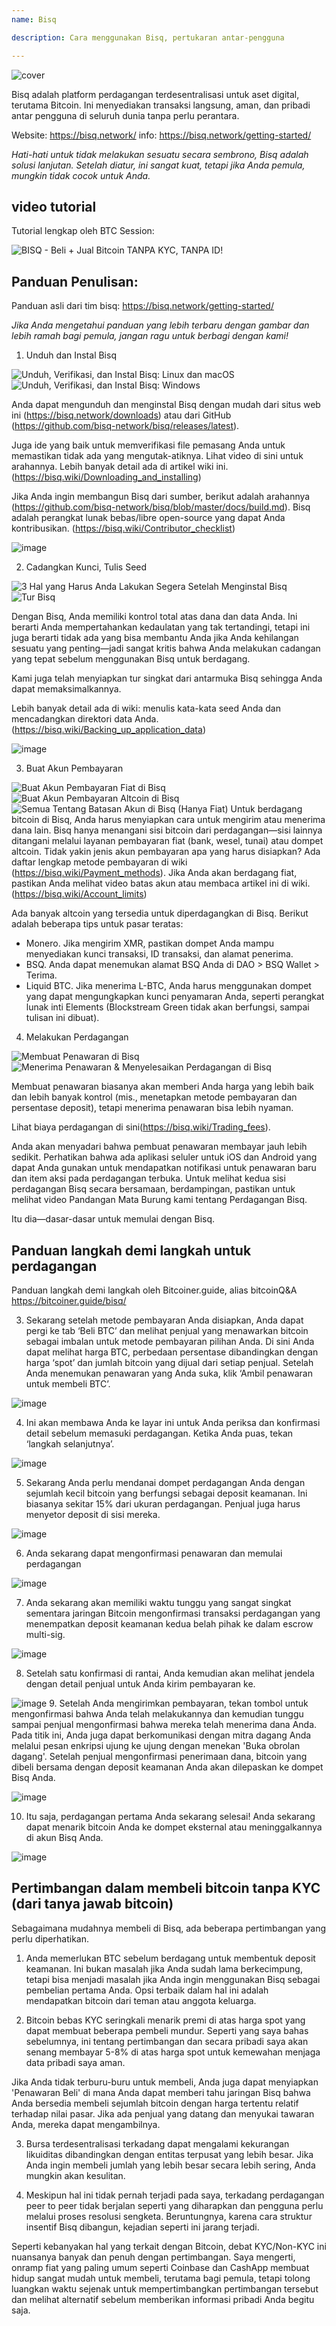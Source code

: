 ```yaml
---
name: Bisq

description: Cara menggunakan Bisq, pertukaran antar-pengguna

---
```


![cover](assets/cover.webp)

Bisq adalah platform perdagangan terdesentralisasi untuk aset digital, terutama Bitcoin. Ini menyediakan transaksi langsung, aman, dan pribadi antar pengguna di seluruh dunia tanpa perlu perantara.

Website: https://bisq.network/
info: https://bisq.network/getting-started/

_Hati-hati untuk tidak melakukan sesuatu secara sembrono, Bisq adalah solusi lanjutan. Setelah diatur, ini sangat kuat, tetapi jika Anda pemula, mungkin tidak cocok untuk Anda._

## video tutorial

Tutorial lengkap oleh BTC Session:

![ BISQ - Beli + Jual Bitcoin TANPA KYC, TANPA ID! ](https://youtu.be/4LyEKA5Iq9I)

## Panduan Penulisan:

Panduan asli dari tim bisq: https://bisq.network/getting-started/

_Jika Anda mengetahui panduan yang lebih terbaru dengan gambar dan lebih ramah bagi pemula, jangan ragu untuk berbagi dengan kami!_

1. Unduh dan Instal Bisq

![Unduh, Verifikasi, dan Instal Bisq: Linux dan macOS](https://youtu.be/dTfM4AsxNHY)
![Unduh, Verifikasi, dan Instal Bisq: Windows](https://youtu.be/XABzwXw6X0A)

Anda dapat mengunduh dan menginstal Bisq dengan mudah dari situs web ini (https://bisq.network/downloads) atau dari GitHub (https://github.com/bisq-network/bisq/releases/latest).

Juga ide yang baik untuk memverifikasi file pemasang Anda untuk memastikan tidak ada yang mengutak-atiknya. Lihat video di sini untuk arahannya. Lebih banyak detail ada di artikel wiki ini. (https://bisq.wiki/Downloading_and_installing)

Jika Anda ingin membangun Bisq dari sumber, berikut adalah arahannya (https://github.com/bisq-network/bisq/blob/master/docs/build.md). Bisq adalah perangkat lunak bebas/libre open-source yang dapat Anda kontribusikan. (https://bisq.wiki/Contributor_checklist)

![image](assets/1.webp)

2. Cadangkan Kunci, Tulis Seed

![3 Hal yang Harus Anda Lakukan Segera Setelah Menginstal Bisq](https://youtu.be/JSwMcQAT_CA)
![Tur Bisq](https://youtu.be/HDkzUl9wibc)

Dengan Bisq, Anda memiliki kontrol total atas dana dan data Anda. Ini berarti Anda mempertahankan kedaulatan yang tak tertandingi, tetapi ini juga berarti tidak ada yang bisa membantu Anda jika Anda kehilangan sesuatu yang penting—jadi sangat kritis bahwa Anda melakukan cadangan yang tepat sebelum menggunakan Bisq untuk berdagang.

Kami juga telah menyiapkan tur singkat dari antarmuka Bisq sehingga Anda dapat memaksimalkannya.

Lebih banyak detail ada di wiki: menulis kata-kata seed Anda dan mencadangkan
direktori data Anda. (https://bisq.wiki/Backing_up_application_data)

![image](assets/2.webp)

3. Buat Akun Pembayaran

![Buat Akun Pembayaran Fiat di Bisq](https://youtu.be/nDgT_kFC-9Y)
![Buat Akun Pembayaran Altcoin di Bisq](https://youtu.be/33UTotkxw_0)
![Semua Tentang Batasan Akun di Bisq (Hanya Fiat)](https://youtu.be/TP5Zh6IJPVo)
Untuk berdagang bitcoin di Bisq, Anda harus menyiapkan cara untuk mengirim atau menerima dana lain. Bisq hanya menangani sisi bitcoin dari perdagangan—sisi lainnya ditangani melalui layanan pembayaran fiat (bank, wesel, tunai) atau dompet altcoin.
Tidak yakin jenis akun pembayaran apa yang harus disiapkan? Ada daftar lengkap metode pembayaran di wiki (https://bisq.wiki/Payment_methods). Jika Anda akan berdagang fiat, pastikan Anda melihat video batas akun atau membaca artikel ini di wiki.(https://bisq.wiki/Account_limits)

Ada banyak altcoin yang tersedia untuk diperdagangkan di Bisq. Berikut adalah beberapa tips untuk pasar teratas:

- Monero. Jika mengirim XMR, pastikan dompet Anda mampu menyediakan kunci transaksi, ID transaksi, dan alamat penerima.
- BSQ. Anda dapat menemukan alamat BSQ Anda di DAO > BSQ Wallet > Terima.
- Liquid BTC. Jika menerima L-BTC, Anda harus menggunakan dompet yang dapat mengungkapkan kunci penyamaran Anda, seperti perangkat lunak inti Elements (Blockstream Green tidak akan berfungsi, sampai tulisan ini dibuat).

4. Melakukan Perdagangan

![Membuat Penawaran di Bisq](https://youtu.be/w7Uvv-xrxn8)
![Menerima Penawaran & Menyelesaikan Perdagangan di Bisq](https://youtu.be/E6AOgXajK_E)

Membuat penawaran biasanya akan memberi Anda harga yang lebih baik dan lebih banyak kontrol (mis., menetapkan metode pembayaran dan persentase deposit), tetapi menerima penawaran bisa lebih nyaman.

Lihat biaya perdagangan di sini(https://bisq.wiki/Trading_fees).

Anda akan menyadari bahwa pembuat penawaran membayar jauh lebih sedikit. Perhatikan bahwa ada aplikasi seluler untuk iOS dan Android yang dapat Anda gunakan untuk mendapatkan notifikasi untuk penawaran baru dan item aksi pada perdagangan terbuka. Untuk melihat kedua sisi perdagangan Bisq secara bersamaan, berdampingan, pastikan untuk melihat video Pandangan Mata Burung kami tentang Perdagangan Bisq.

Itu dia—dasar-dasar untuk memulai dengan Bisq.

## Panduan langkah demi langkah untuk perdagangan

Panduan langkah demi langkah oleh Bitcoiner.guide, alias bitcoinQ&A https://bitcoiner.guide/bisq/

3. Sekarang setelah metode pembayaran Anda disiapkan, Anda dapat pergi ke tab ‘Beli BTC’ dan melihat penjual yang menawarkan bitcoin sebagai imbalan untuk metode pembayaran pilihan Anda. Di sini Anda dapat melihat harga BTC, perbedaan persentase dibandingkan dengan harga ‘spot’ dan jumlah bitcoin yang dijual dari setiap penjual. Setelah Anda menemukan penawaran yang Anda suka, klik ‘Ambil penawaran untuk membeli BTC’.

![image](assets/3.webp)

4. Ini akan membawa Anda ke layar ini untuk Anda periksa dan konfirmasi detail sebelum memasuki perdagangan. Ketika Anda puas, tekan ‘langkah selanjutnya’.

![image](assets/4.webp)

5. Sekarang Anda perlu mendanai dompet perdagangan Anda dengan sejumlah kecil bitcoin yang berfungsi sebagai deposit keamanan. Ini biasanya sekitar 15% dari ukuran perdagangan. Penjual juga harus menyetor deposit di sisi mereka.

![image](assets/5.webp)

6. Anda sekarang dapat mengonfirmasi penawaran dan memulai perdagangan

![image](assets/6.webp)

7. Anda sekarang akan memiliki waktu tunggu yang sangat singkat sementara jaringan Bitcoin mengonfirmasi transaksi perdagangan yang menempatkan deposit keamanan kedua belah pihak ke dalam escrow multi-sig.

![image](assets/7.webp)

8. Setelah satu konfirmasi di rantai, Anda kemudian akan melihat jendela dengan detail penjual untuk Anda kirim pembayaran ke.

![image](assets/8.webp)
9. Setelah Anda mengirimkan pembayaran, tekan tombol untuk mengonfirmasi bahwa Anda telah melakukannya dan kemudian tunggu sampai penjual mengonfirmasi bahwa mereka telah menerima dana Anda. Pada titik ini, Anda juga dapat berkomunikasi dengan mitra dagang Anda melalui pesan enkripsi ujung ke ujung dengan menekan 'Buka obrolan dagang'.
Setelah penjual mengonfirmasi penerimaan dana, bitcoin yang dibeli bersama dengan deposit keamanan Anda akan dilepaskan ke dompet Bisq Anda.

![image](assets/9.webp)

10. Itu saja, perdagangan pertama Anda sekarang selesai! Anda sekarang dapat menarik bitcoin Anda ke dompet eksternal atau meninggalkannya di akun Bisq Anda.

![image](assets/10.webp)

## Pertimbangan dalam membeli bitcoin tanpa KYC (dari tanya jawab bitcoin)

Sebagaimana mudahnya membeli di Bisq, ada beberapa pertimbangan yang perlu diperhatikan.

1. Anda memerlukan BTC sebelum berdagang untuk membentuk deposit keamanan. Ini bukan masalah jika Anda sudah lama berkecimpung, tetapi bisa menjadi masalah jika Anda ingin menggunakan Bisq sebagai pembelian pertama Anda. Opsi terbaik dalam hal ini adalah mendapatkan bitcoin dari teman atau anggota keluarga.

2. Bitcoin bebas KYC seringkali menarik premi di atas harga spot yang dapat membuat beberapa pembeli mundur. Seperti yang saya bahas sebelumnya, ini tentang pertimbangan dan secara pribadi saya akan senang membayar 5-8% di atas harga spot untuk kemewahan menjaga data pribadi saya aman.

Jika Anda tidak terburu-buru untuk membeli, Anda juga dapat menyiapkan 'Penawaran Beli' di mana Anda dapat memberi tahu jaringan Bisq bahwa Anda bersedia membeli sejumlah bitcoin dengan harga tertentu relatif terhadap nilai pasar. Jika ada penjual yang datang dan menyukai tawaran Anda, mereka dapat mengambilnya.

3. Bursa terdesentralisasi terkadang dapat mengalami kekurangan likuiditas dibandingkan dengan entitas terpusat yang lebih besar. Jika Anda ingin membeli jumlah yang lebih besar secara lebih sering, Anda mungkin akan kesulitan.

4. Meskipun hal ini tidak pernah terjadi pada saya, terkadang perdagangan peer to peer tidak berjalan seperti yang diharapkan dan pengguna perlu melalui proses resolusi sengketa. Beruntungnya, karena cara struktur insentif Bisq dibangun, kejadian seperti ini jarang terjadi.

Seperti kebanyakan hal yang terkait dengan Bitcoin, debat KYC/Non-KYC ini nuansanya banyak dan penuh dengan pertimbangan. Saya mengerti, onramp fiat yang paling umum seperti Coinbase dan CashApp membuat hidup sangat mudah untuk membeli, terutama bagi pemula, tetapi tolong luangkan waktu sejenak untuk mempertimbangkan pertimbangan tersebut dan melihat alternatif sebelum memberikan informasi pribadi Anda begitu saja.